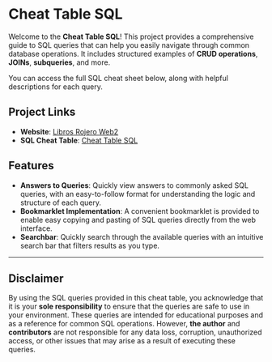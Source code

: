 # Cheat Table SQL

Welcome to the **Cheat Table SQL**! This project provides a comprehensive guide to SQL queries that can help you easily navigate through common database operations. It includes structured examples of **CRUD operations**, **JOINs**, **subqueries**, and more.

You can access the full SQL cheat sheet below, along with helpful descriptions for each query.

## Project Links
- **Website**: [Libros Rojero Web2](https://libros.rojeroweb2.com/index.php)
- **SQL Cheat Table**: [Cheat Table SQL](https://jphed.github.io/CheatTableSQL/)

## Features

- **Answers to Queries**: Quickly view answers to commonly asked SQL queries, with an easy-to-follow format for understanding the logic and structure of each query.
- **Bookmarklet Implementation**: A convenient bookmarklet is provided to enable easy copying and pasting of SQL queries directly from the web interface.
- **Searchbar**: Quickly search through the available queries with an intuitive search bar that filters results as you type.

---

## Disclaimer

By using the SQL queries provided in this cheat table, you acknowledge that it is your **sole responsibility** to ensure that the queries are safe to use in your environment. These queries are intended for educational purposes and as a reference for common SQL operations. However, **the author** and **contributors** are not responsible for any data loss, corruption, unauthorized access, or other issues that may arise as a result of executing these queries.
